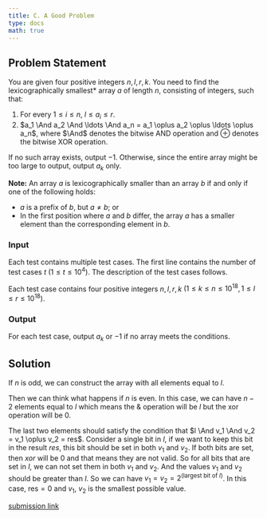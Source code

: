```yaml
---
title: C. A Good Problem
type: docs
math: true
---
```


## Problem Statement

You are given four positive integers $n, l, r, k$. You need to find the lexicographically smallest* array $a$ of length $n$, consisting of integers, such that:

1. For every $1 \leq i \leq n$, $l \leq a_i \leq r$.
2. $a_1 \And a_2 \And \ldots \And a_n = a_1 \oplus a_2 \oplus \ldots \oplus a_n$, where $\And$ denotes the bitwise AND operation and $\oplus$ denotes the bitwise XOR operation.

If no such array exists, output $-1$. Otherwise, since the entire array might be too large to output, output $a_k$ only.

**Note:** An array $a$ is lexicographically smaller than an array $b$ if and only if one of the following holds:
- $a$ is a prefix of $b$, but $a \neq b$; or
- In the first position where $a$ and $b$ differ, the array $a$ has a smaller element than the corresponding element in $b$.

### Input

Each test contains multiple test cases. The first line contains the number of test cases $t$ $(1 \leq t \leq 10^4)$. The description of the test cases follows.

Each test case contains four positive integers $n, l, r, k$ $(1 \leq k \leq n \leq 10^{18}, 1 \leq l \leq r \leq 10^{18})$.

### Output

For each test case, output $a_k$ or $-1$ if no array meets the conditions.

## Solution 

If $n$ is odd, we can construct the array with all elements equal to $l$.

Then we can think what happens if $n$ is even. In this case, we can have $n-2$ elements equal to $l$ which means the & operation will be $l$ but the xor operation will be $0$.

The last two elements should satisfy the condition that $l \And v_1 \And v_2 = v_1 \oplus v_2 = res$. Consider a single bit in $l$, if we want to keep this bit in the result $res$, this bit should be set in both $v_1$ and $v_2$. If both bits are set, then $xor$ will be $0$ and that means they are not valid.
So for all bits that are set in $l$, we can not set them in both $v_1$ and $v_2$.
And the values $v_1$ and $v_2$ should be greater than $l$.
So we can have $v_1 = v_2 = 2^{\text{(largest bit of } l\text{)}}$. In this case, $\text{res} = 0$ and $v_1$, $v_2$ is the smallest possible value. 


[submission link](https://codeforces.com/contest/2119/submission/327589616)

